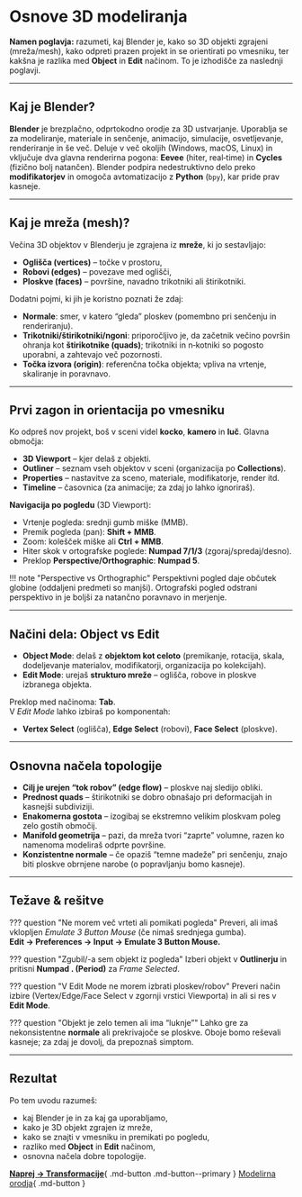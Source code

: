 # Osnove 3D modeliranja

**Namen poglavja:** razumeti, kaj Blender je, kako so 3D objekti zgrajeni (mreža/mesh), kako odpreti prazen projekt in se orientirati po vmesniku, ter kakšna je razlika med **Object** in **Edit** načinom. To je izhodišče za naslednji poglavji.

---

## Kaj je Blender?

**Blender** je brezplačno, odprtokodno orodje za 3D ustvarjanje. Uporablja se za
modeliranje, materiale in senčenje, animacijo, simulacije, osvetljevanje, renderiranje
in še več. Deluje v več okoljih (Windows, macOS, Linux) in vključuje dva glavna
renderirna pogona: **Eevee** (hiter, real‑time) in **Cycles** (fizično bolj
natančen). Blender podpira nedestruktivno delo preko **modifikatorjev** in omogoča
avtomatizacijo z **Python** (`bpy`), kar pride prav kasneje.

---

## Kaj je mreža (mesh)?

Večina 3D objektov v Blenderju je zgrajena iz **mreže**, ki jo sestavljajo:
- **Oglišča (vertices)** – točke v prostoru,
- **Robovi (edges)** – povezave med oglišči,
- **Ploskve (faces)** – površine, navadno trikotniki ali štirikotniki.

Dodatni pojmi, ki jih je koristno poznati že zdaj:
- **Normale**: smer, v katero “gleda” ploskev (pomembno pri senčenju in renderiranju).
- **Trikotniki/štirikotniki/ngoni**: priporočljivo je, da začetnik večino površin ohranja kot **štirikotnike (quads)**; trikotniki in n‑kotniki so pogosto uporabni, a zahtevajo več pozornosti.
- **Točka izvora (origin)**: referenčna točka objekta; vpliva na vrtenje, skaliranje in poravnavo.

---

## Prvi zagon in orientacija po vmesniku

Ko odpreš nov projekt, boš v sceni videl **kocko**, **kamero** in **luč**. Glavna območja:
- **3D Viewport** – kjer delaš z objekti.
- **Outliner** – seznam vseh objektov v sceni (organizacija po **Collections**).
- **Properties** – nastavitve za sceno, materiale, modifikatorje, render itd.
- **Timeline** – časovnica (za animacije; za zdaj jo lahko ignoriraš).

**Navigacija po pogledu** (3D Viewport):
- Vrtenje pogleda: srednji gumb miške (MMB).
- Premik pogleda (pan): **Shift + MMB**.
- Zoom: kolešček miške ali **Ctrl + MMB**.
- Hiter skok v ortografske poglede: **Numpad 7/1/3** (zgoraj/spredaj/desno).
- Preklop **Perspective/Orthographic**: **Numpad 5**.

!!! note "Perspective vs Orthographic"
    Perspektivni pogled daje občutek globine (oddaljeni predmeti so manjši).
    Ortografski pogled odstrani perspektivo in je boljši za natančno poravnavo in merjenje.

---

## Načini dela: Object vs Edit

- **Object Mode**: delaš z **objektom kot celoto** (premikanje, rotacija, skala, dodeljevanje materialov, modifikatorji, organizacija po kolekcijah).
- **Edit Mode**: urejaš **strukturo mreže** – oglišča, robove in ploskve izbranega objekta.

Preklop med načinoma: **Tab**.  
V *Edit Mode* lahko izbiraš po komponentah:
- **Vertex Select** (oglišča), **Edge Select** (robovi), **Face Select** (ploskve).

---

## Osnovna načela topologije

- **Cilj je urejen “tok robov” (edge flow)** – ploskve naj sledijo obliki.
- **Prednost quads** – štirikotniki se dobro obnašajo pri deformacijah in kasnejši subdiviziji.
- **Enakomerna gostota** – izogibaj se ekstremno velikim ploskvam poleg zelo gostih območij.
- **Manifold geometrija** – pazi, da mreža tvori “zaprte” volumne, razen ko namenoma modeliraš odprte površine.
- **Konzistentne normale** – če opaziš “temne madeže” pri senčenju, znajo biti ploskve obrnjene narobe (o popravljanju bomo kasneje).

---

## Težave & rešitve

??? question "Ne morem več vrteti ali pomikati pogleda"
    Preveri, ali imaš vklopljen *Emulate 3 Button Mouse* (če nimaš srednjega gumba).  
    **Edit → Preferences → Input → Emulate 3 Button Mouse.**

??? question "Zgubil/-a sem objekt iz pogleda"
    Izberi objekt v **Outlinerju** in pritisni **Numpad . (Period)** za *Frame Selected*.

??? question "V Edit Mode ne morem izbrati ploskev/robov"
    Preveri način izbire (Vertex/Edge/Face Select v zgornji vrstici Viewporta) in ali si res v **Edit Mode**.

??? question "Objekt je zelo temen ali ima “luknje”"
    Lahko gre za nekonsistentne **normale** ali prekrivajoče se ploskve. Oboje bomo reševali kasneje; za zdaj je dovolj, da prepoznaš simptom.

---

## Rezultat

Po tem uvodu razumeš:
- kaj Blender je in za kaj ga uporabljamo,
- kako je 3D objekt zgrajen iz mreže,
- kako se znajti v vmesniku in premikati po pogledu,
- razliko med **Object** in **Edit** načinom,
- osnovna načela dobre topologije.

[**Naprej → Transformacije**](transformacije.md){ .md-button .md-button--primary }
[Modelirna orodja](orodja.md){ .md-button }

